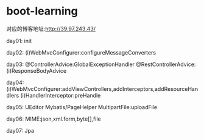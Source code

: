 # boot-learning
对应的博客地址:http://39.97.243.43/


day01:
    init
    
day02:
    (i)WebMvcConfigurer:configureMessageConverters
    
day03:
    @ControllerAdvice:GlobalExceptionHandler
    @RestControllerAdvice:(i)ResponseBodyAdvice
    
day04:
    (i)WebMvcConfigurer:addViewControllers,addInterceptors,addResourceHandlers
    (i)HandlerInterceptor:preHandle
    
day05:
    UEditor
    Mybatis/PageHelper
    MultipartFile:uploadFile
    
day06:
    MIME:json,xml.form,byte[],file
    
day07:
    Jpa